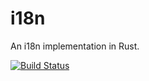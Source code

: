 # i18n
An i18n implementation in Rust. 

[![Build Status](https://travis-ci.com/WebD-EG/i18n.svg?branch=master)](https://travis-ci.com/WebD-EG/i18n)